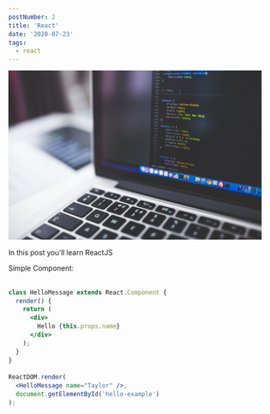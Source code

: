 ```yaml
---
postNumber: 2
title: 'React'
date: '2020-07-23'
tags:
  - react
---	
```


![reactjs](./close-up-code.jpg)

In this post you'll learn ReactJS

Simple Component:
``` jsx

class HelloMessage extends React.Component {
  render() {
    return (
      <div>
        Hello {this.props.name}
      </div>
    );
  }
}

ReactDOM.render(
  <HelloMessage name="Taylor" />,
  document.getElementById('hello-example')
);
```  
